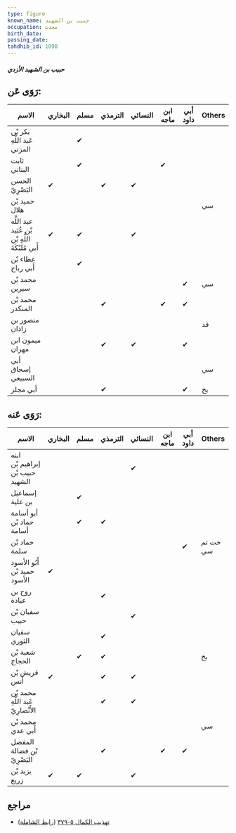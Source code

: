 ```yaml
---
type: figure
known_name: حبيب بن الشهيد
occupation: محدث
birth_date:
passing_date:
tahdhib_id: 1090
---
```

##### حبيب بن الشهيد الأزدي

## رَوَى عَن:
| الاسم                                             | البخاري | مسلم | الترمذي | النسائي | ابن ماجه | أبي داود | Others |
| ------------------------------------------------- | ------- | ---- | ------- | ------- | -------- | -------- | ------ |
| بكر بْن عَبد اللَّهِ المزني                       |         | ✔    |         |         |          |          |        |
| ثابت البناني                                      |         | ✔    |         |         | ✔        |          |        |
| الحسن البَصْرِيّ                                  | ✔       |      | ✔       | ✔       |          |          |        |
| حميد بْن هلال                                     |         |      |         |         |          |          | سي     |
| عبد اللَّه بْن عُبَيد اللَّهِ بْن أَبي مُلَيْكَةَ | ✔       | ✔    |         | ✔       |          |          |        |
| عطاء بْن أَبي رباح                                |         | ✔    |         |         |          |          |        |
| محمد بْن سيرين                                    |         |      |         |         |          | ✔        | سي     |
| محمد بْن المنكدر                                  |         |      | ✔       |         | ✔        | ✔        |        |
| منصور بن زاذان                                    |         |      |         |         |          |          | قد     |
| ميمون ابن مهران                                   |         |      | ✔       | ✔       |          | ✔        |        |
| أبي إسحاق السبيعي                                 |         |      |         |         |          |          | سي     |
| أبي مجلز                                          |         |      | ✔       |         |          | ✔        | بخ     |
## رَوَى عَنه:
| الاسم                              | البخاري | مسلم | الترمذي | النسائي | ابن ماجه | أبي داود | Others   |
| ---------------------------------- | ------- | ---- | ------- | ------- | -------- | -------- | -------- |
| ابنه إبراهيم بْن حبيب بْن الشهيد   |         |      |         | ✔       |          |          |          |
| إسماعيل بن علية                    |         | ✔    |         |         |          |          |          |
| أبو أسامة حماد بْن أسامة           |         | ✔    | ✔       |         |          |          |          |
| حماد بْن سلمة                      |         |      |         |         |          | ✔        | خت تم سي |
| أَبُو الأسود حميد بْن الأسود       | ✔       |      |         |         |          |          |          |
| روح بن عبادة                       |         |      | ✔       |         |          |          |          |
| سفيان بْن حبيب                     |         |      |         | ✔       |          |          |          |
| سفيان الثوري                       |         |      | ✔       |         |          |          |          |
| شعبة بْن الحجاج                    |         | ✔    | ✔       |         |          |          | بخ       |
| قريش بْن أنس                       | ✔       |      | ✔       | ✔       |          |          |          |
| محمد بْن عَبد اللَّهِ الأَنْصارِيّ |         |      | ✔       | ✔       |          |          |          |
| محمد بْن أَبي عدي                  |         |      |         |         |          |          | سي       |
| المفضل بْن فضالة البَصْرِيّ        |         |      | ✔       |         | ✔        | ✔        |          |
| يزيد بْن زريع                      | ✔       | ✔    |         | ✔       |          |          |          |
## مراجع
- [تهذيب الكمال ٥-٣٧٩](obsidian://open?vault=Tahdhib-al-Kamal&file=Figures/١٠٩٠-حبيب%20بن%20الشهيد%20الأزدي) ([رابط الشاملة](https://shamela.ws/book/3722/2457))
